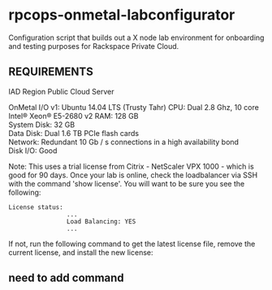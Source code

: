 # rpcops-onmetal-labconfigurator
Configuration script that builds out a X node lab environment for onboarding and testing purposes for Rackspace Private Cloud.

## REQUIREMENTS ##
IAD Region Public Cloud Server

OnMetal I/O v1:  Ubuntu 14.04 LTS (Trusty Tahr)
CPU: Dual 2.8 Ghz, 10 core Intel® Xeon® E5-2680 v2
RAM: 128 GB  
System Disk: 32 GB  
Data Disk: Dual 1.6 TB PCIe flash cards  
Network: Redundant 10 Gb / s connections in a high availability bond  
Disk I/O: Good  

Note:
This uses a trial license from Citrix - NetScaler VPX 1000 - which is good for 90 days. Once your lab is online, check the loadbalancer via SSH with the command 'show license'. You will want to be sure you see the following:

	License status:
	                ...
	                Load Balancing: YES
	                ...

If not, run the following command to get the latest license file, remove the current license, and install the new license:
## need to add command ##
